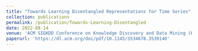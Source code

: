 ```yaml
---
title: "Towards Learning Disentangled Representations for Time Series"
collection: publications
permalink: /publication/Towards-Learning-Disentangled
date: 2022-08-14
venue: 'ACM SIGKDD Conference on Knowledge Discovery and Data Mining (KDD)'
paperurl: 'https://dl.acm.org/doi/pdf/10.1145/3534678.3539140'
---
```

